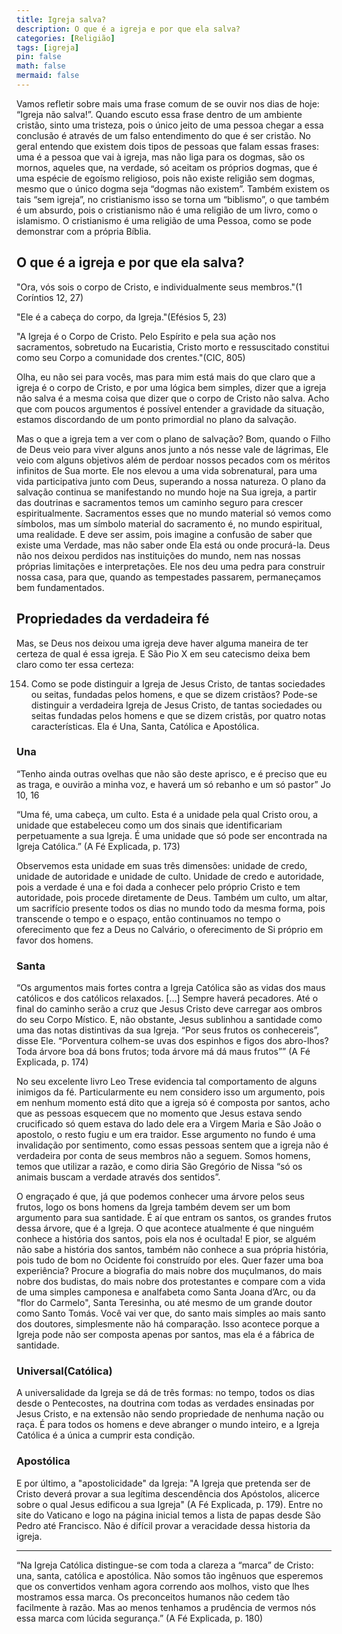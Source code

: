 ```yaml
---
title: Igreja salva?
description: O que é a igreja e por que ela salva?
categories: [Religião]
tags: [igreja]
pin: false
math: false
mermaid: false
---
```


Vamos refletir sobre mais uma frase comum de se ouvir nos dias de hoje: “Igreja não salva!”. Quando escuto essa frase dentro de um ambiente cristão, sinto uma tristeza, pois o único jeito de uma pessoa chegar a essa conclusão é através de um falso entendimento do que é ser cristão. No geral entendo que existem dois tipos de pessoas que falam essas frases: uma é a pessoa que vai à igreja, mas não liga para os dogmas, são os mornos, aqueles que, na verdade, só aceitam os próprios dogmas, que é uma espécie de egoísmo religioso, pois não existe religião sem dogmas, mesmo que o único dogma seja “dogmas não existem”. Também existem os tais “sem igreja”, no cristianismo isso se torna um “biblismo”, o que também é um absurdo, pois o cristianismo não é uma religião de um livro, como o islamismo. O cristianismo é uma religião de uma Pessoa, como se pode demonstrar com a própria Bíblia.

## O que é a igreja e por que ela salva?

"Ora, vós sois o corpo de Cristo, e individualmente seus membros."(1 Coríntios 12, 27)

"Ele é a cabeça do corpo, da Igreja."(Efésios 5, 23)

"A Igreja é o Corpo de Cristo. Pelo Espírito e pela sua ação nos sacramentos, sobretudo na Eucaristia, Cristo morto e ressuscitado constitui como seu Corpo a comunidade dos crentes."(CIC, 805)

Olha, eu não sei para vocês, mas para mim está mais do que claro que a igreja é o corpo de Cristo, e por uma lógica bem simples, dizer que a igreja não salva é a mesma coisa que dizer que o corpo de Cristo não salva. Acho que com poucos argumentos é possível entender a gravidade da situação, estamos discordando de um ponto primordial no plano da salvação.

Mas o que a igreja tem a ver com o plano de salvação? Bom, quando o Filho de Deus veio para viver alguns anos junto a nós nesse vale de lágrimas, Ele veio com alguns objetivos além de perdoar nossos pecados com os méritos infinitos de Sua morte. Ele nos elevou a uma vida sobrenatural, para uma vida participativa junto com Deus, superando a nossa natureza. O plano da salvação continua se manifestando no mundo hoje na Sua igreja, a partir das doutrinas e sacramentos temos um caminho seguro para crescer espiritualmente. Sacramentos esses que no mundo material só vemos como símbolos, mas um símbolo material do sacramento é, no mundo espiritual, uma realidade. E deve ser assim, pois imagine a confusão de saber que existe uma Verdade, mas não saber onde Ela está ou onde procurá-la. Deus não nos deixou perdidos nas instituições do mundo, nem nas nossas próprias limitações e interpretações. Ele nos deu uma pedra para construir nossa casa, para que, quando as tempestades passarem, permaneçamos bem fundamentados.

## Propriedades da verdadeira fé

Mas, se Deus nos deixou uma igreja deve haver alguma maneira de ter certeza de qual é essa igreja. E São Pio X em seu catecismo deixa bem claro como ter essa certeza:

154) Como se pode distinguir a Igreja de Jesus Cristo, de tantas sociedades ou seitas, fundadas pelos homens, e que se dizem cristãos?
Pode-se distinguir a verdadeira Igreja de Jesus Cristo, de tantas sociedades ou seitas fundadas pelos homens e que se dizem cristãs, por quatro notas características. Ela é Una, Santa, Católica e Apostólica.

### Una

“Tenho ainda outras ovelhas que não são deste aprisco, e é preciso que eu as traga, e ouvirão a minha voz,  e haverá um só rebanho e um só pastor” Jo 10, 16

“Uma fé, uma cabeça, um culto. Esta é a unidade pela qual Cristo orou, a unidade que estabeleceu como um dos sinais que identificariam perpetuamente a sua Igreja. É uma unidade que só pode ser encontrada na Igreja Católica.” (A Fé Explicada, p. 173)

Observemos esta unidade em suas três dimensões: unidade de credo, unidade de autoridade e unidade de culto. Unidade de credo e autoridade, pois a verdade é una e foi dada a conhecer pelo próprio Cristo e tem autoridade, pois procede diretamente de Deus. Também um culto, um altar, um sacrifício presente todos os dias no mundo todo da mesma forma, pois transcende o tempo e o espaço, então continuamos no tempo o oferecimento que fez a Deus no Calvário, o oferecimento de Si próprio em favor dos homens.

### Santa

“Os argumentos mais fortes contra a Igreja Católica são as vidas dos maus católicos e dos católicos relaxados. […] Sempre haverá pecadores. Até o final do caminho serão a cruz que Jesus Cristo deve carregar aos ombros do seu Corpo Místico. E, não obstante, Jesus sublinhou a santidade como uma das notas distintivas da sua Igreja. “Por seus frutos os conhecereis”, disse Ele. “Porventura colhem-se uvas dos espinhos e figos dos abro-lhos? Toda árvore boa dá bons frutos; toda árvore má dá maus frutos”” (A Fé Explicada, p. 174)

No seu excelente livro Leo Trese evidencia tal comportamento de alguns inimigos da fé. Particularmente eu nem considero isso um argumento, pois em nenhum momento está dito que a igreja só é composta por santos, acho que as pessoas esquecem que no momento que Jesus estava sendo crucificado só quem estava do lado dele era a Virgem Maria e São João o apostolo, o resto fugiu e um era traidor. Esse argumento no fundo é uma invalidação por sentimento, como essas pessoas sentem que a igreja não é verdadeira por conta de seus membros não a seguem. Somos homens, temos que utilizar a razão, e como diria São Gregório de Nissa “só os animais buscam a verdade através dos sentidos”.

O engraçado é que, já que podemos conhecer uma árvore pelos seus frutos, logo os bons homens da Igreja também devem ser um bom argumento para sua santidade. É aí que entram os santos, os grandes frutos dessa árvore, que é a Igreja. O que acontece atualmente é que ninguém conhece a história dos santos, pois ela nos é ocultada! E pior, se alguém não sabe a história dos santos, também não conhece a sua própria história, pois tudo de bom no Ocidente foi construído por eles. Quer fazer uma boa experiência? Procure a biografia do mais nobre dos muçulmanos, do mais nobre dos budistas, do mais nobre dos protestantes e compare com a vida de uma simples camponesa e analfabeta como Santa Joana d’Arc, ou da "flor do Carmelo", Santa Teresinha, ou até mesmo de um grande doutor como Santo Tomás. Você vai ver que, do santo mais simples ao mais santo dos doutores, simplesmente não há comparação. Isso acontece porque a Igreja pode não ser composta apenas por santos, mas ela é a fábrica de santidade.

### Universal(Católica)

A universalidade da Igreja se dá de três formas: no tempo, todos os dias desde o Pentecostes, na doutrina com todas as verdades ensinadas por Jesus Cristo, e na extensão não sendo propriedade de nenhuma nação ou raça. É para todos os homens e deve abranger o mundo inteiro, e a Igreja Católica é a única a cumprir esta condição.

### Apostólica

E por último, a "apostolicidade" da Igreja: "A Igreja que pretenda ser de Cristo deverá provar a sua legítima descendência dos Apóstolos, alicerce sobre o qual Jesus edificou a sua Igreja" (A Fé Explicada, p. 179). Entre no site do Vaticano e logo na página inicial temos a lista de papas desde São Pedro até Francisco. Não é difícil provar a veracidade dessa historia da igreja.

---

“Na Igreja Católica distingue-se com toda a clareza a “marca” de Cristo: una, santa, católica e apostólica. Não somos tão ingênuos que esperemos que os convertidos venham agora correndo aos molhos, visto que lhes mostramos essa marca. Os preconceitos humanos não cedem tão facilmente à razão. Mas ao menos tenhamos a prudência de vermos nós essa marca com lúcida segurança.” (A Fé Explicada, p. 180)
